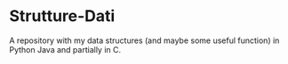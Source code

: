 # Strutture-Dati
A repository with my data structures (and maybe some useful function) in Python Java and partially in C.
